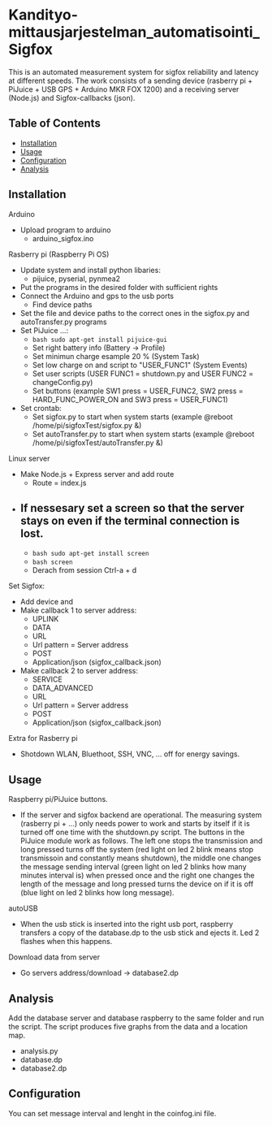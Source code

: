 # Kandityo-mittausjarjestelman_automatisointi_Sigfox

This is an automated measurement system for sigfox reliability and latency at different speeds. The work consists of a sending device (rasberry pi + PiJuice + USB GPS + Arduino MKR FOX 1200) and a receiving server (Node.js) and Sigfox-callbacks (json).

## Table of Contents

- [Installation](#installation)
- [Usage](#usage)
- [Configuration](#configuration)
- [Analysis](#analysis)


## Installation

Arduino
  * Upload program to arduino
    - arduino_sigfox.ino

Rasberry pi (Raspberry Pi OS)
  * Update system and install python libaries:
    - pijuice, pyserial, pynmea2
  * Put the programs in the desired folder with sufficient rights
  * Connect the Arduino and gps to the usb ports
    - Find device paths
  * Set the file and device paths to the correct ones in the sigfox.py and autoTransfer.py programs
  * Set PiJuice ...:
    - ```bash sudo apt-get install pijuice-gui ```
    - Set right battery info (Battery -> Profile)
    - Set minimun charge esample 20 % (System Task)
    - Set low charge on and script to "USER_FUNC1" (System Events)
    - Set user scripts (USER FUNC1 = shutdown.py and USER FUNC2 = changeConfig.py)
    - Set buttons (example SW1 press = USER_FUNC2, SW2 press = HARD_FUNC_POWER_ON and SW3 press = USER_FUNC1)
  * Set crontab:
    - Set sigfox.py to start when system starts (example @reboot /home/pi/sigfoxTest/sigfox.py &)
    - Set autoTransfer.py to start when system starts (example @reboot /home/pi/sigfoxTest/autoTransfer.py &)


Linux server
  * Make Node.js + Express server and add route
    - Route = index.js
  * If nessesary set a screen so that the server stays on even if the terminal connection is lost.
    - 
    - ```bash sudo apt-get install screen ```
    - ```bash screen```
    - Derach from session Ctrl-a + d

Set Sigfox:
  * Add device and
  * Make callback 1 to server address:
    - UPLINK 
    - DATA
    - URL
    - Url pattern = Server address
    - POST
    - Application/json (sigfox_callback.json)
  * Make callback 2 to server address:
    - SERVICE
    - DATA_ADVANCED
    - URL
    - Url pattern = Server address
    - POST
    - Application/json (sigfox_callback.json)

Extra for Rasberry pi
  * Shotdown WLAN, Bluethoot, SSH, VNC, ... off for energy savings.
  

## Usage
Raspberry pi/PiJuice buttons.
* If the server and sigfox backend are operational. The measuring system (rasberry pi + ...) only needs power to work and starts by itself if it is turned off one time with the shutdown.py script. The buttons in the PiJuice module work as follows. The left one stops the transmission and long pressed turns off the system (red light on led 2 blink means stop transmissoin and constantly means shutdown), the middle one changes the message sending interval (green light on led 2 blinks how many minutes interval is) when pressed once and the right one changes the length of the message and long pressed turns the device on if it is off (blue light on led 2 blinks how long message).

autoUSB
* When the usb stick is inserted into the right usb port, raspberry transfers a copy of the database.dp to the usb stick and ejects it. Led 2 flashes when this happens.

Download data from server
* Go servers address/download -> database2.dp

## Analysis

Add the database server and database raspberry to the same folder and run the script. The script produces five graphs from the data and a location map.
- analysis.py
- database.dp
- database2.dp

## Configuration

You can set message interval and lenght in the coinfog.ini file. 

